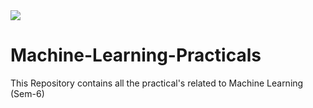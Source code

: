 <img src="https://media0.giphy.com/media/du3J3cXyzhj75IOgvA/giphy.gif?cid=ecf05e47hz4oip0dws22sl20adni7xzha31xbedgc4atbo1f&rid=giphy.gif&ct=g">

# Machine-Learning-Practicals
This Repository contains all the practical's related to  Machine Learning (Sem-6)
